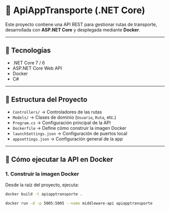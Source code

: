 # 🚌 ApiAppTransporte (.NET Core)

Este proyecto contiene una API REST para gestionar rutas de transporte, desarrollada con **ASP.NET Core** y desplegada mediante **Docker**.

---

## 🚀 Tecnologías

- .NET Core 7 / 6
- ASP.NET Core Web API
- Docker
- C#

---

## 📁 Estructura del Proyecto

- `Controllers/` → Controladores de las rutas
- `Models/` → Clases de dominio (`Usuario`, `Ruta`, etc.)
- `Program.cs` → Configuración principal de la API
- `Dockerfile` → Define cómo construir la imagen Docker
- `launchSettings.json` → Configuración de puertos local
- `appsettings.json` → Configuración general de la app

---

## 🐳 Cómo ejecutar la API en Docker

### 1. Construir la imagen Docker

Desde la raíz del proyecto, ejecuta:

```bash
docker build -t apiapptransporte .
```
```bash
docker run -d -p 5005:5005 --name middleware-api apiapptransporte
```